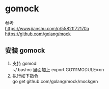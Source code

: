 # gomock
参考   
https://www.jianshu.com/p/5582ff72170a  
https://github.com/golang/mock

## 安装 gomock
1. 支持 gomod  
    ~/.bashrc 里面加上  export GO111MODULE=on
2. 执行如下指令  
    go get github.com/golang/mock/mockgen

